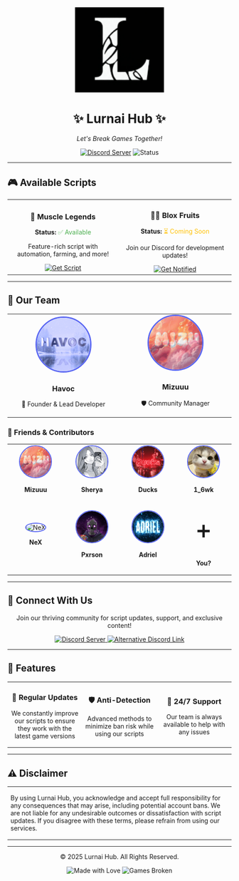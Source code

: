 <div align="center">
  <img src="https://raw.githubusercontent.com/HVX-Havoc/Lurnai-Hub/main/Capture.PNG" alt="Lurnai Hub Logo" width="200px"/>
  
  # ✨ Lurnai Hub ✨
  
  <p><em>Let's Break Games Together!</em></p>
  
  <p>
    <a href="https://discord.gg/Lurnai"><img src="https://img.shields.io/badge/Discord-Join%20Server-5865F2?style=for-the-badge&logo=discord&logoColor=white" alt="Discord Server"/></a>
    <img src="https://img.shields.io/badge/Status-Active-success?style=for-the-badge" alt="Status"/>
  </p>
</div>

---

## 🎮 Available Scripts

<div align="center">
  <table>
    <tr>
      <td align="center" width="400">
        <h3>💪 Muscle Legends</h3>
        <p><strong>Status:</strong> <span style="color: #4CAF50;">✅ Available</span></p>
        <p>Feature-rich script with automation, farming, and more!</p>
        <a href="#"><img src="https://img.shields.io/badge/Get_Script-4CAF50?style=for-the-badge" alt="Get Script"/></a>
      </td>
      <td align="center" width="400">
        <h3>🏴‍☠️ Blox Fruits</h3>
        <p><strong>Status:</strong> <span style="color: #FFC107;">⏳ Coming Soon</span></p>
        <p>Join our Discord for development updates!</p>
        <a href="https://discord.gg/Lurnai"><img src="https://img.shields.io/badge/Get_Notified-FFC107?style=for-the-badge" alt="Get Notified"/></a>
      </td>
    </tr>
  </table>
</div>

---

## 👥 Our Team

<div align="center">
  <table>
    <tr>
      <td align="center" width="250">
        <img src="https://github.com/HVX-Havoc/Images/blob/main/standard.gif" width="120" height="120" alt="Havoc" style="border-radius: 50%; border: 3px solid #5865F2;">
        <h3>Havoc</h3>
        <p>👑 Founder & Lead Developer</p>
      </td>
      <td align="center" width="250">
        <img src="https://github.com/HVX-Havoc/Images/blob/main/Mizuuuuu.gif" width="120" height="120" alt="Mizuuu" style="border-radius: 50%; border: 3px solid #5865F2;">
        <h3>Mizuuu</h3>
        <p>🛡️ Community Manager</p>
      </td>
    </tr>
  </table>
</div>

### 🌟 Friends & Contributors

<div align="center">
  <table>
    <tr>
      <td align="center" width="130">
        <img src="https://github.com/HVX-Havoc/Images/blob/main/Mizuuuuu.gif" width="70" height="70" alt="Mizuuu" style="border-radius: 50%; border: 2px solid #5865F2;">
        <p><b>Mizuuu</b></p>
      </td>
      <td align="center" width="130">
        <img src="https://github.com/HVX-Havoc/Images/blob/main/6c78880cb057b0a70f198d1279ee879c%20(1).png" width="70" height="70" alt="Sherya" style="border-radius: 50%; border: 2px solid #5865F2;">
        <p><b>Sherya</b></p>
      </td>
      <td align="center" width="130">
        <img src="https://github.com/HVX-Havoc/Images/blob/main/standard%20(2).gif" width="70" height="70" alt="Ducks1" style="border-radius: 50%; border: 2px solid #5865F2;">
        <p><b>Ducks</b></p>
      </td>
      <td align="center" width="130">
        <img src="https://github.com/HVX-Havoc/Images/blob/main/1_6wk.PNG" width="70" height="70" alt="6wk" style="border-radius: 50%; border: 2px solid #5865F2;">
        <p><b>1_6wk</b></p>
      </td>
    </tr>
    <tr>
      <td align="center" width="130">
        <img src="https://github.com/HVX-Havoc/Images/blob/main/8231821.gif" width="70" height="70" alt="NeX" style="border-radius: 50%; border: 2px solid #5865F2;">
        <p><b>NeX</b></p>
      </td>
      <td align="center" width="130">
        <img src="https://github.com/HVX-Havoc/Images/blob/main/Pxrson.gif" width="70" height="70" alt="Pxrson" style="border-radius: 50%; border: 2px solid #5865F2;">
        <p><b>Pxrson</b></p>
      </td>
      <td align="center" width="130">
        <img src="https://github.com/HVX-Havoc/Images/blob/main/Adriel.jfif" width="70" height="70" alt="Adriel" style="border-radius: 50%; border: 2px solid #5865F2;">
        <p><b>Adriel</b></p>
      </td>
      <td align="center" width="130">
        <p style="font-size: 40px;">➕</p>
        <p><b>You?</b></p>
      </td>
    </tr>
  </table>
</div>

---

## 📱 Connect With Us

<div align="center">
  <p>Join our thriving community for script updates, support, and exclusive content!</p>
  
  <a href="https://discord.gg/Lurnai">
    <img src="https://img.shields.io/badge/Discord-Main_Server-5865F2?style=for-the-badge&logo=discord&logoColor=white" alt="Discord Server">
  </a>
  
  <a href="https://discord.gg/BWZ4Qyfn9e">
    <img src="https://img.shields.io/badge/Discord-Alternative_Link-5865F2?style=for-the-badge&logo=discord&logoColor=white" alt="Alternative Discord Link">
  </a>
</div>

---

## 🚀 Features

<div align="center">
  <table>
    <tr>
      <td align="center" width="33%">
        <h3>🔄 Regular Updates</h3>
        <p>We constantly improve our scripts to ensure they work with the latest game versions</p>
      </td>
      <td align="center" width="33%">
        <h3>🛡️ Anti-Detection</h3>
        <p>Advanced methods to minimize ban risk while using our scripts</p>
      </td>
      <td align="center" width="33%">
        <h3>💬 24/7 Support</h3>
        <p>Our team is always available to help with any issues</p>
      </td>
    </tr>
  </table>
</div>

---

## ⚠️ Disclaimer

<div align="center">
  <table>
    <tr>
      <td>
        <p>By using Lurnai Hub, you acknowledge and accept full responsibility for any consequences that may arise, including potential account bans. We are not liable for any undesirable outcomes or dissatisfaction with script updates. If you disagree with these terms, please refrain from using our services.</p>
      </td>
    </tr>
  </table>
</div>

---

<div align="center">
  <p>© 2025 Lurnai Hub. All Rights Reserved.</p>
  <p>
    <img src="https://img.shields.io/badge/Made_with-❤️-ff69b4?style=flat-square" alt="Made with Love">
    <img src="https://img.shields.io/badge/Games_Broken-Many-orange?style=flat-square" alt="Games Broken">
  </p>
</div>
